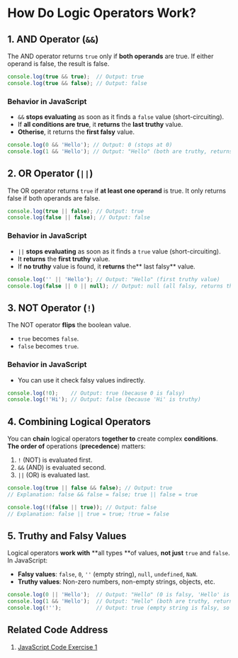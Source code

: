 # How Do Logic Operators Work?

## 1. AND Operator (`&&`)

The AND operator returns `true` only if **both operands** are true. If either operand is false, the result is false.

```js
console.log(true && true);  // Output: true
console.log(true && false); // Output: false
```

### Behavior in JavaScript
- `&&` **stops evaluating** as soon as it finds a `false` value (short-circuiting).
- If **all conditions are true**, it **returns** the **last truthy** value.
- **Otherise**, it returns the **first falsy** value.

```js
console.log(0 && 'Hello'); // Output: 0 (stops at 0)
console.log(1 && 'Hello'); // Output: "Hello" (both are truthy, returns last value)
```

## 2. OR Operator (`||`)

The OR operator returns `true` if **at least one operand** is true. It only returns false if both operands are false.

```js
console.log(true || false); // Output: true
console.log(false || false); // Output: false
```

### Behavior in JavaScript
- `||` **stops evaluating**  as soon as it finds a `true` value (short-circuiting).
- It **returns** the **first truthy** value.
- If **no truthy** value is found, it **returns** the** last falsy** value.

```js
console.log('' || 'Hello'); // Output: "Hello" (first truthy value)
console.log(false || 0 || null); // Output: null (all falsy, returns the last one)
```
## 3. NOT Operator (`!`)

The NOT operator **flips** the boolean value.
- `true` becomes `false`.
- `false` becomes `true`.

### Behavior in JavaScript
- You can use it check falsy values indirectly.

```js
console.log(!0);    // Output: true (because 0 is falsy)
console.log(!'Hi'); // Output: false (because 'Hi' is truthy)
```
## 4. Combining Logical Operators

You can **chain** logical operators **together to** create complex **conditions**.  **The order of** operations (**precedence**) matters:
1. `!` (NOT) is evaluated first.
2. `&&` (AND) is evaluated second.
3. `||` (OR) is evaluated last.

```js
console.log(true || false && false); // Output: true
// Explanation: false && false = false; true || false = true

console.log(!(false || true)); // Output: false
// Explanation: false || true = true; !true = false
```
## 5. Truthy and Falsy Values

Logical operators **work with** **all types **of values, **not just** `true` and `false`. In JavaScript:
- **Falsy values**: `false`, `0`, `''` (empty string), `null`, `undefined`, `NaN`.
- **Truthy values**: Non-zero numbers, non-empty strings, objects, etc.

```js
console.log(0 || 'Hello');  // Output: "Hello" (0 is falsy, 'Hello' is truthy)
console.log(1 && 'Hello');  // Output: "Hello" (both are truthy, returns last value)
console.log(!'');           // Output: true (empty string is falsy, so !'' is true)
```
## Related Code Address
1. [JavaScript Code Exercise 1](https://github.com/AuteZhang/Code-Exercises/tree/f20590eaa300ecbc9a4dcea056100dfdcbce6268/1.%20Frontend%20Code/1.%20JavaScript/JavaScript%20Code%20Exercise%201)
